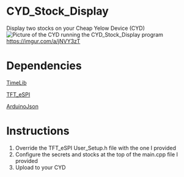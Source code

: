 # CYD_Stock_Display
Display two stocks on your Cheap Yelow Device (CYD)
![Picture of the CYD running the CYD_Stock_Display program](https://i.imgur.com/WWH0AJj.jpeg)
https://imgur.com/a/jNVY3zT
# Dependencies
[TimeLib](https://github.com/PaulStoffregen/Time.git)

[TFT_eSPI](https://github.com/Bodmer/TFT_eSPI)

[ArduinoJson](https://github.com/bblanchon/ArduinoJson)

# Instructions
1. Override the TFT_eSPI User_Setup.h file with the one I provided
2. Configure the secrets and stocks at the top of the main.cpp file I provided
3. Upload to your CYD
